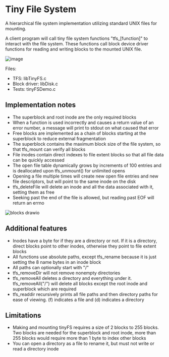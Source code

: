 # Tiny File System

A hierarchical file system implementation utilizing standard UNIX files for mounting.

A client program will call tiny file system functions "tfs_[function]" to interact with the file system. These functions call block device driver functions for reading and writing blocks to the mounted UNIX file.

![image](https://github.com/mprov24/mytfs/assets/149441123/6b2f7a35-c4eb-4aba-afa3-89853c7fce88)

Files:
- TFS: libTinyFS.c
- Block driver: libDisk.c
- Tests: tinyFSDemo.c

## Implementation notes
- The superblock and root inode are the only required blocks
- When a function is used incorrectly and causes a return value of an error number, a message will print to stdout on what caused that error
- Free blocks are implemented as a chain of blocks starting at the superblock to reduce external fragmentation
- The superblock contains the maximum block size of the file system, so that tfs_mount can verify all blocks
- File inodes contain direct indexes to file extent blocks so that all file data can be quickly accessed
- The open file table dynamically grows by increments of 100 entries and is deallocated upon tfs_unmount() for unlimited opens
- Opening a file multiple times will create new open file entries and new file descriptors, but will point to the same inode on the disk
- tfs_deleteFile will delete an inode and all the data associated with it, setting them as free
- Seeking past the end of the file is allowed, but reading past EOF will return an errno

![blocks drawio](https://github.com/mprov24/mytfs/assets/149441123/4411828a-0533-4e16-b133-35a9c90be518)

## Additional features
- Inodes have a byte for if they are a directory or not. If it is a directory, direct blocks point to other inodes, otherwise they point to file extent blocks
- All functions use absolute paths, except tfs_rename because it is just setting the 8 name bytes in an inode block
- All paths can optionally start with "/"
- tfs_removeDir will not remove nonempty directories
- tfs_removeAll deletes a directory and everything under it. tfs_removeAll("/") will delete all blocks except the root inode and superblock which are required
- tfs_readdir recursively prints all file paths and then directory paths for ease of viewing. (f) indicates a file and (d) indicates a directory

## Limitations
- Making and mounting tinyFS requires a size of 2 blocks to 255 blocks. Two blocks are needed for the superblock and root inode, more than 255 blocks would require more than 1 byte to index other blocks
- You can open a directory as a file to rename it, but must not write or read a directory inode
